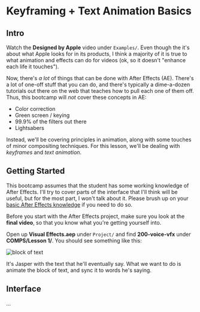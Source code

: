 
# Keyframing + Text Animation Basics

## Intro

Watch the **Designed by Apple** video under `Examples/`. Even though the it's about what Apple looks for in its products, I think a majority of it is true to what animation and effects can do for videos (ok, so it doesn't "enhance each life it touches").

Now, there's *a lot* of things that can be done with After Effects (AE). There's a lot of one-off stuff that you can do, and there's typically a dime-a-dozen tutorials out there on the web that teaches how to pull each one of them off. Thus, this bootcamp will *not* cover these concepts in AE:

- Color correction
- Green screen / keying
- 99.9% of the filters out there
- Lightsabers

Instead, we'll be covering principles in animation, along with some touches of minor compositing techniques. For this lesson, we'll be dealing with *keyframes* and *text animation*.

## Getting Started

This bootcamp assumes that the student has some working knowledge of After Effects. I'll try to cover parts of the interface that I'll think will be useful, but for the most part, I won't talk about it. Please brush up on your [basic After Effects knowledge][1] if you need to do so.

Before you start with the After Effects project, make sure you look at the **final video**, so that you know what you're getting yourself into.

Open up **Visual Effects.aep** under `Project/` and find **200-voice-vfx** under **COMPS/Lesson 1/**. You should see something like this:

![][image-1]

It's Jasper with the text that he'll eventually say. What we want to do is animate the block of text, and sync it to words he's saying.

## Interface

...

[1]:	http://tv.adobe.com/watch/learn-after-effects-cs6/introducing-the-interface-and-the-workspace/

[image-1]:	Assets/010-text.png "block of text"